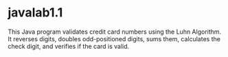 # javalab1.1
This Java program validates credit card numbers using the Luhn Algorithm. It reverses digits, doubles odd-positioned digits, sums them, calculates the check digit, and verifies if the card is valid.

